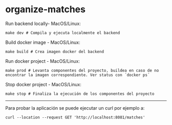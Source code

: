 # organize-matches

Run backend locally- MacOS/Linux:
```
make dev # Compila y ejecuta localmente el backend
```

Build docker image - MacOS/Linux:
```
make build # Crea imagen docker del backend
```

Run docker project - MacOS/Linux:
```
make prod # Levanta componentes del proyecto, buildea en caso de no encontrar la imagen correspondiente. Ver status con ´docker ps´
```

Stop docker project - MacOS/Linux:
```
make stop # Finaliza la ejecución de los componentes del proyecto
```

---

Para probar la aplicación se puede ejecutar un curl por ejemplo a:

```shell
curl --location --request GET 'http://localhost:8081/matches'
```